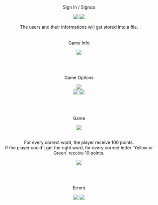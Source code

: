 <div id="Singin/Signup" align="center">
  <p>Sign In / Signup</p>
  <img src="https://github.com/Pereira3/Wordle/assets/95077144/4c4908fe-edcb-4c24-8e60-fed27d07d490">
  <img src="https://github.com/Pereira3/Wordle/assets/95077144/4ff9e1fb-0053-4cc4-bdbd-35b5367bfbe4">
</div>

<div id="GameInfo" align="center">
  <p>The users and their informations will get stored into a file.<br><br><br>Game Info</p>
  <img src="https://github.com/Pereira3/Wordle/assets/95077144/973885be-b4e5-4250-9a9c-b6a0df3620f3">
</div>

<div id="GameOptions" align="center">
  <p><br><br><br>Game Options</p>
  <img src="https://github.com/Pereira3/Wordle/assets/95077144/dec9d26e-3119-497e-946c-3f0b6a7c89ac"><br>
  <img src="https://github.com/Pereira3/Wordle/assets/95077144/034f80ce-6e8b-417b-8ab6-6b6a28d6f808">
  <img src="https://github.com/Pereira3/Wordle/assets/95077144/b8e28871-227e-498c-9f98-b88660ffacdb">
</div>

<div id="Game" align="center">
  <p><br><br><br>Game</p>
  <img src="https://github.com/Pereira3/Wordle/assets/95077144/3003e123-6eab-4293-8394-acd1fcc6c65f">
  <p><br>For every correct word, the player receive 100 points.<br>
  If the player could't get the right word, for every correct letter ´Yellow or Green´ receive 10 points.<br></p>
  <img src="https://github.com/Pereira3/Wordle/assets/95077144/ea40fe52-698f-47f2-be85-eb1829e1ca4b">
</div>

<div id="Erros" align="center">
  <p><br><br><br>Errors</p>
  <img src="https://github.com/Pereira3/Wordle/assets/95077144/b386edcd-c5ac-43f0-aebe-7099e4daeb81">
  <img src="https://github.com/Pereira3/Wordle/assets/95077144/8ecb7bf3-e795-4502-94c5-cdc678b5d44d">
</div>
